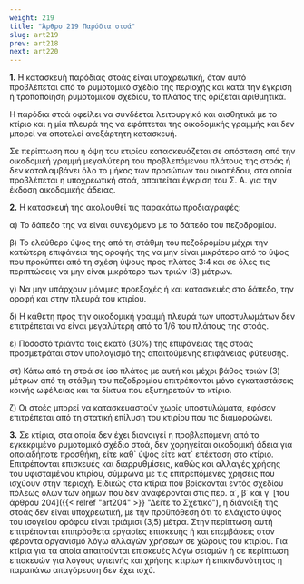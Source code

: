 ```yaml
---
weight: 219
title: "Άρθρο 219 Παρόδια στοά"
slug: art219
prev: art218
next: art220
---
```


**1.** Η κατασκευή παρόδιας στοάς είναι υποχρεωτική, όταν αυτό προβλέπεται από το ρυμοτομικό σχέδιο της περιοχής και κατά την έγκριση ή τροποποίηση ρυμοτομικού σχεδίου, το πλάτος της ορίζεται αριθμητικά.

Η παρόδια στοά οφείλει να συνδέεται λειτουργικά και αισθητικά με το κτίριο και η μία πλευρά της να εφάπτεται της οικοδομικής γραμμής και δεν μπορεί να αποτελεί ανεξάρτητη κατασκευή.

Σε περίπτωση που η όψη του κτιρίου κατασκευάζεται σε απόσταση από την οικοδομική γραμμή μεγαλύτερη του προβλεπόμενου πλάτους της στοάς ή δεν καταλαμβάνει όλο το μήκος των προσώπων του οικοπέδου, στα οποία προβλέπεται η υποχρεωτική στοά, απαιτείται έγκριση του Σ. Α. για την έκδοση οικοδομικής άδειας.

**2.** Η κατασκευή της ακολουθεί τις παρακάτω προδιαγραφές:

α) Το δάπεδο της να είναι συνεχόμενο με το δάπεδο του πεζοδρομίου.

β) Το ελεύθερο ύψος της από τη στάθμη του πεζοδρομίου μέχρι την κατώτερη επιφάνεια της οροφής της να μην είναι μικρότερο από το ύψος που προκύπτει από τη σχέση ύψους προς πλάτος 3:4 και σε όλες τις περιπτώσεις να μην είναι μικρότερο των τριών (3) μέτρων.

γ) Να μην υπάρχουν μόνιμες προεξοχές ή και κατασκευές στο δάπεδο, την οροφή και στην πλευρά του κτιρίου.

δ) Η κάθετη προς την οικοδομική γραμμή πλευρά των υποστυλωμάτων δεν επιτρέπεται να είναι μεγαλύτερη από το 1/6 του πλάτους της στοάς.

ε) Ποσοστό τριάντα τοις εκατό (30%) της επιφάνειας της στοάς προσμετράται στον υπολογισμό της απαιτούμενης επιφάνειας φύτευσης.

στ) Κάτω από τη στοά σε ίσο πλάτος με αυτή και μέχρι βάθος τριών (3) μέτρων από τη στάθμη του πεζοδρομίου επιτρέπονται μόνο εγκαταστάσεις κοινής ωφέλειας και τα δίκτυα που εξυπηρετούν το κτίριο.

ζ) Οι στοές μπορεί να κατασκευαστούν χωρίς υποστυλώματα, εφόσον επιτρέπεται από τη στατική επίλυση του κτιρίου που τις διαμορφώνει.

**3.** Σε κτίρια, στα οποία δεν έχει διανοιγεί η προβλεπόμενη από το εγκεκριμένο ρυμοτομικό σχέδιο στοά, δεν χορηγείται οικοδομική άδεια για οποιαδήποτε προσθήκη, είτε καθ\` ύψος είτε κατ\` επέκταση στο κτίριο. Επιτρέπονται επισκευές και διαρρυθμίσεις, καθώς και αλλαγές χρήσης του υφισταμένου κτιρίου, σύμφωνα με τις επιτρεπόμενες χρήσεις που ισχύουν στην περιοχή. Ειδικώς στα κτίρια που βρίσκονται εντός σχεδίου πόλεως όλων των δήμων που δεν αναφέρονται στις περ. α΄, β΄ και γ΄ [του άρθρου 204]({{< relref "art204" >}} "Δείτε το Σχετικό"), η διάνοιξη της στοάς δεν είναι υποχρεωτική, με την προϋπόθεση ότι το ελάχιστο ύψος του ισογείου ορόφου είναι τριάμισι (3,5) μέτρα. Στην περίπτωση αυτή επιτρέπονται επιπρόσθετα εργασίες επισκευής ή και επεμβάσεις στον φέροντα οργανισμό λόγω αλλαγών χρήσεων σε χώρους του κτιρίου. Για κτίρια για τα οποία απαιτούνται επισκευές λόγω σεισμών ή σε περίπτωση επισκευών για λόγους υγιεινής και χρήσης κτιρίων ή επικινδυνότητας η παραπάνω απαγόρευση δεν έχει ισχύ.


